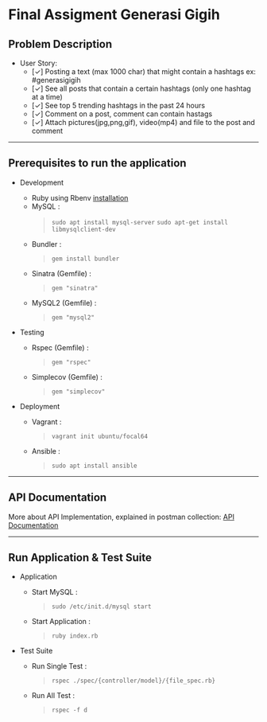 # Final Assigment Generasi Gigih

## Problem Description

* User Story:
  * [✓] Posting a text (max 1000 char) that might contain a hashtags ex: #generasigigih
  * [✓] See all posts that contain a certain hashtags (only one hashtag at a time)
  * [✓] See top 5 trending hashtags in the past 24 hours
  * [✓] Comment on a post, comment can contain hastags
  * [✓] Attach pictures(jpg,png,gif), video(mp4) and file to the post and comment

---

## Prerequisites to run the application

* Development
  * Ruby using Rbenv [installation](stackoverflow.com/questions/37405528/ddg#38909715)
  * MySQL :
    >   `sudo apt install mysql-server`
    >   `sudo apt-get install libmysqlclient-dev`
  * Bundler :
    >   `gem install bundler`
  * Sinatra (Gemfile) :
    >   `gem "sinatra"`
  * MySQL2 (Gemfile) :
    >   `gem "mysql2"`

* Testing
  * Rspec (Gemfile) :
    >   `gem "rspec"`
  * Simplecov (Gemfile) :
    >   `gem "simplecov"`

* Deployment
  * Vagrant :
    >   `vagrant init ubuntu/focal64`
  * Ansible :
    >   `sudo apt install ansible`
    >
---
## API Documentation
More about API Implementation, explained in postman collection:
[API Documentation](https://documenter.getpostman.com/view/8882188/TzzBourT)

---

## Run Application & Test Suite

* Application
  * Start MySQL :
    >   `sudo /etc/init.d/mysql start`
  * Start Application :
    >   `ruby index.rb`

* Test Suite
  * Run Single Test :
    >   `rspec ./spec/{controller/model}/{file_spec.rb}`
  * Run All Test :
    >   `rspec -f d`

